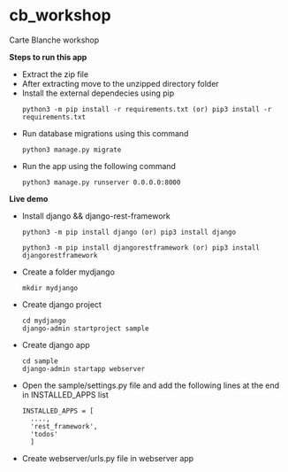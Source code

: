 # cb_workshop
Carte Blanche workshop

**Steps to run this app**
- Extract the zip file
- After extracting move to the unzipped directory folder
- Install the external dependecies using pip
  ```
  python3 -m pip install -r requirements.txt (or) pip3 install -r requirements.txt
  ```
- Run database migrations using this command
  ```
  python3 manage.py migrate
  ```
- Run the app using the following command
  ```
  python3 manage.py runserver 0.0.0.0:8000
  ```

**Live demo**
- Install django && django-rest-framework

  ```
  python3 -m pip install django (or) pip3 install django
  ```
  ```
  python3 -m pip install djangorestframework (or) pip3 install djangorestframework
  ```
- Create a folder mydjango
  ```
  mkdir mydjango
  ```
- Create django project
  ```
  cd mydjango
  django-admin startproject sample
  ```
- Create django app
  ```
  cd sample 
  django-admin startapp webserver
  ```
- Open the sample/settings.py file and add the following lines at the end in INSTALLED_APPS list
  ```  
  INSTALLED_APPS = [
    ....,
    'rest_framework',
    'todos'
    ]
- Create webserver/urls.py file in webserver app
  ```
  
   
  

